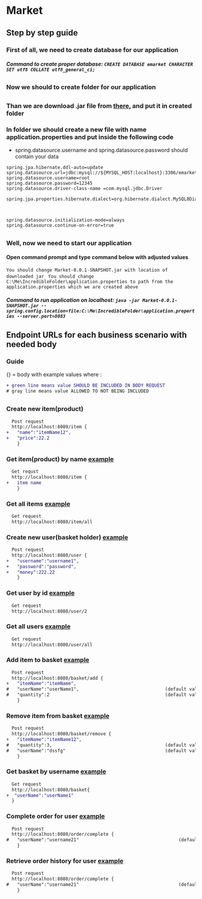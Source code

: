 # Market

## Step by step guide


### First of all, we need to create database for our application
##### Command to create proper database: ```CREATE DATABASE emarket CHARACTER SET utf8 COLLATE utf8_general_ci;```
##

### Now we should to create folder for our application
##
### Than we are download .jar file from [there](https://github.com/empty-person/Market/blob/master/target/Market-0.0.1-SNAPSHOT.jar), and put it in created folder

### In folder we should create a new file with name application.properties and put inside the following code
 
- spring.datasource.username and spring.datasource.password should contain your data 

``` 
spring.jpa.hibernate.ddl-auto=update
spring.datasource.url=jdbc:mysql://${MYSQL_HOST:localhost}:3306/emarket
spring.datasource.username=root
spring.datasource.password=12345
spring.datasource.driver-class-name =com.mysql.jdbc.Driver

spring.jpa.properties.hibernate.dialect=org.hibernate.dialect.MySQL8Dialect



spring.datasource.initialization-mode=always
spring.datasource.continue-on-error=true
```

##
### Well, now we need to start our application
#### Open command prompt and type command below with adjusted values
`
You should change Market-0.0.1-SNAPSHOT.jar with location of downloaded jar 
`
`
You should change C:\Me\IncredibleFolder\application.properties to path from the application.properties which we are created above
`
##### Command to run application on localhost: ```java -jar Market-0.0.1-SNAPSHOT.jar --spring.config.location=file:C:\Me\IncredibleFolder\application.properties --server.port=8083```
##


## Endpoint URLs for each business scenario with needed body
### Guide
{} = body with example values where :
```diff
+ green line means value SHOULD BE INCLUDED IN BODY REQUEST
# gray line means value ALLOWED TO NOT BEING INCLUDED
```

## 

### Create new item(product) 
```diff
  Post request
  http://localhost:8080/item {
+   "name":"itemName12",
+   "price":22.2
    }
```


### Get item(product) by name  [example](https://i.ibb.co/WFt8CdQ/image.png)
```diff
  Get requst
  http://localhost:8080/item {
+   item name
    }
```

### Get all items [example](https://i.ibb.co/jLkLgtC/image.png)
```diff
  Get request
  http://localhost:8080/item/all
```

### Create new user(basket holder) [example](https://i.ibb.co/NT3bpPW/image.png)
```diff
  Post request
  http://localhost:8080/user {
+   "username":"username1",
+   "password":"password",
+   "money":222.22
    }
```

### Get user by id [example](https://i.ibb.co/89QNm2y/image.png)
```diff
  Get request
  http://localhost:8080/user/2
```

### Get all users [example](https://i.ibb.co/NsVxXPp/image.png)
```diff
  Get request
  http://localhost:8080/user/all
```

### Add item to basket [example](https://i.ibb.co/vqQmM6W/image.png)
```diff
  Post request
  http://localhost:8080/basket/add {
+   "itemName":"itemName",
#   "userName":"userName1",                                (default value = username1)
#   "quantity":2                                           (default value = 1)
    }
```

### Remove item from basket [example](https://i.ibb.co/r76hnB8/image.png)
```diff
  Post request
  http://localhost:8080/basket/remove {
+   "itemName":"itemName12",
#   "quantity":3,                                          (default value = 1)
#   "userName":"dssfg"                                     (default value = username1)
    }
```

### Get basket by username [example](https://i.ibb.co/zbh7FS4/image.png)
```diff
  Get request
  http://localhost:8080/basket{
+  "userName":"userName1"
  }
```

### Complete order for user [example](https://i.ibb.co/Hq8Kgbb/image.png)
```diff
  Post request
  http://localhost:8080/order/complete {
#   "userName":"username21"                                     (default value = username1)
    }
```

### Retrieve order history for user [example](https://i.ibb.co/RzpZPvB/image.png)
```diff
  Post request
  http://localhost:8080/order/complete {
#   "userName":"username21"                                     (default value = username1)
    }
```







